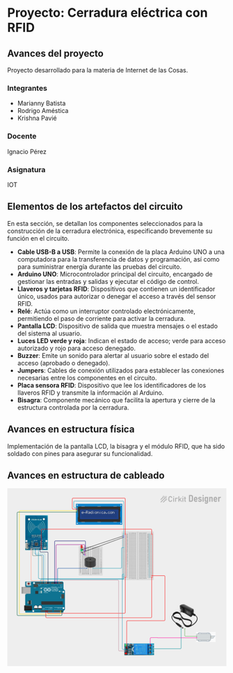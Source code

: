 # Proyecto: Cerradura eléctrica con RFID

## Avances del proyecto

Proyecto desarrollado para la materia de Internet de las Cosas.

### Integrantes

- Marianny Batista
- Rodrigo Améstica
- Krishna Pavié

### Docente

Ignacio Pérez

### Asignatura

IOT

## Elementos de los artefactos del circuito

En esta sección, se detallan los componentes seleccionados para la construcción de la cerradura electrónica, especificando brevemente su función en el circuito.

- **Cable USB-B a USB**: Permite la conexión de la placa Arduino UNO a una computadora para la transferencia de datos y programación, así como para suministrar energía durante las pruebas del circuito.
- **Arduino UNO**: Microcontrolador principal del circuito, encargado de gestionar las entradas y salidas y ejecutar el código de control.
- **Llaveros y tarjetas RFID**: Dispositivos que contienen un identificador único, usados para autorizar o denegar el acceso a través del sensor RFID.
- **Relé**: Actúa como un interruptor controlado electrónicamente, permitiendo el paso de corriente para activar la cerradura.
- **Pantalla LCD**: Dispositivo de salida que muestra mensajes o el estado del sistema al usuario.
- **Luces LED verde y roja**: Indican el estado de acceso; verde para acceso autorizado y rojo para acceso denegado.
- **Buzzer**: Emite un sonido para alertar al usuario sobre el estado del acceso (aprobado o denegado).
- **Jumpers**: Cables de conexión utilizados para establecer las conexiones necesarias entre los componentes en el circuito.
- **Placa sensora RFID**: Dispositivo que lee los identificadores de los llaveros RFID y transmite la información al Arduino.
- **Bisagra**: Componente mecánico que facilita la apertura y cierre de la estructura controlada por la cerradura.

## Avances en estructura física

Implementación de la pantalla LCD, la bisagra y el módulo RFID, que ha sido soldado con pines para asegurar su funcionalidad.

## Avances en estructura de cableado

![Avances](image/circuit_image.png)
